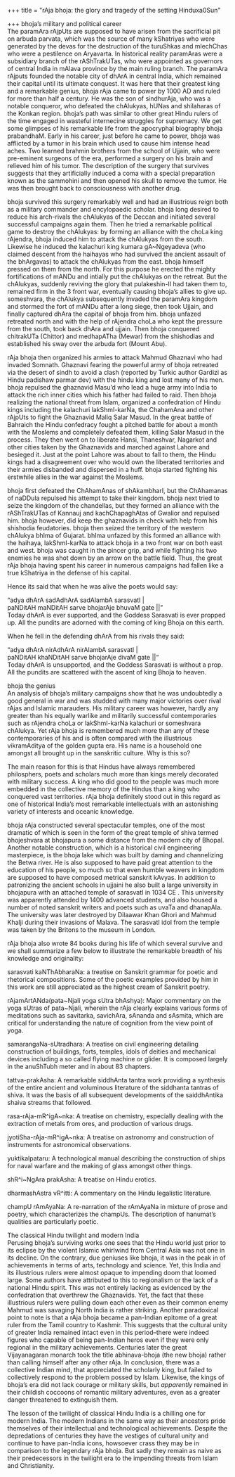 +++
title = "rAja bhoja: the glory and tragedy of the setting Hinduxa0Sun"

+++
bhoja’s military and political career  
The paramAra rAjpUts are supposed to have arisen from the sacrificial
pit on arbuda parvata, which was the source of many kShatriyas who were
generated by the devas for the destruction of the turuShkas and
mlechChas who were a pestilence on Aryavarta. In historical reality
paramAras were a subsidiary branch of the rAShTrakUTas, who were
appointed as governors of central India in mAlava province by the main
ruling branch. The paramAra rAjputs founded the notable city of dhArA in
central India, which remained their capital until its ultimate conquest.
It was here that their greatest king and a remarkable genius, bhoja rAja
came to power by 1000 AD and ruled for more than half a century. He was
the son of sindhurAja, who was a notable conqueror, who defeated the
chAlukyas, hUNas and shilaharas of the Konkan region. bhoja’s path was
similar to other great Hindu rulers of the time engaged in wasteful
internecine struggles for supremacy. We get some glimpses of his
remarkable life from the apocryphal biography bhoja prabandhaM. Early in
his career, just before he came to power, bhoja was afflicted by a tumor
in his brain which used to cause him intense head aches. Two learned
brahmin brothers from the school of Ujjain, who were pre-eminent
surgeons of the era, performed a surgery on his brain and relieved him
of his tumor. The description of the surgery that survives suggests that
they artificially induced a coma with a special preparation known as the
sammohini and then opened his skull to remove the tumor. He was then
brought back to consciousness with another drug.

bhoja survived this surgery remarkably well and had an illustrious reign
both as a military commander and encylopaedic scholar. bhoja long
desired to reduce his arch-rivals the chAlukyas of the Deccan and
initiated several successful campaigns again them. Then he tried a
remarkable political game to destroy the chAlukyas: by forming an
alliance with the choLa king rAjendra, bhoja induced him to attack the
chAlukyas from the south. Likewise he induced the kalachuri king kumara
gA\~Ngeyadeva (who claimed descent from the haihayas who had survived
the ancient assault of the bhArgavas) to attack the chAlukyas from the
east. bhoja himself pressed on them from the north. For this purpose he
erected the mighty fortifications of mANDu and intially put the
chAlukyas on the retreat. But the chAlukyas, suddenly reviving the glory
that pulakeshin-II had taken them to, remained firm in the 3 front war,
eventually causing bhoja’s allies to give up. someshvara, the chAlukya
subsequently invaded the paramAra kingdom and stormed the fort of mANDu
after a long siege, then took Ujjain, and finally captured dhAra the
capital of bhoja from him. bhoja unfazed retreated north and with the
help of rAjendra choLa who kept the pressure from the south, took back
dhAra and ujjain. Then bhoja conquered chitrakUTa (Chittor) and
medhapATha (Mewar) from the shishodias and established his sway over the
arbuda fort (Mount Abu).

rAja bhoja then organized his armies to attack Mahmud Ghaznavi who had
invaded Somnath. Ghaznavi fearing the powerful army of bhoja retreated
via the desert of sindh to avoid a clash (reported by Turkic author
Gardizi as Hindu padishaw parmar dev) with the hindu king and lost many
of his men. bhoja repulsed the ghaznavid Masu’d who lead a huge army
into India to attack the rich inner cities which his father had failed
to raid. Then bhoja realizing the national threat from Islam, organized
a confedration of Hindu kings including the kalachuri lakShmI-karNa, the
ChahamAna and other rAjpUts to fight the Ghaznavid Maliq Salar Masud. In
the great battle of Bahraich the Hindu confedracy fought a pitched
battle for about a month with the Moslems and completely defeated
them, killing Salar Masud in the process. They then went on to liberate
Hansi, Thaneshvar, Nagarkot and other cities taken by the Ghaznavids and
marched against Lahore and besieged it. Just at the point Lahore was
about to fall to them, the Hindu kings had a disagreement over who would
own the liberated territories and their armies disbanded and dispersed
in a huff. bhoja started fighting his erstwhile allies in the war
against the Moslems.

bhoja first defeated the ChAhamAnas of shAkambharI, but the ChAhamanas
of naDDula repulsed his attempt to take their kingdom. bhoja next tried
to seize the kingdom of the chandellas, but they formed an alliance with
the rAShTrakUTas of Kannauj and kachChapaghAtas of Gwalior and repulsed
him. bhoja however, did keep the ghaznavids in check with help from his
shishodia feudatories. bhoja then seized the territory of the western
chAlukya bhIma of Gujarat. bhIma unfazed by this formed an alliance with
the haihaya, lakShmI-karNa to attack bhoja in a two front war on both
east and west. bhoja was caught in the pincer grip, and while fighting
his two enemies he was shot down by an arrow on the battle field. Thus,
the great rAja bhoja having spent his career in numerous campaigns had
fallen like a true kShatriya in the defense of his capital.

Hence its said that when he was alive the poets would say:

“adya dhArA sadAdhArA sadAlambA sarasvatI |  
paNDitAH maNDitAH sarve bhojarAje bhuvaM gate ||”  
Today dhArA is ever supported, and the Goddess Sarasvati is ever propped
up. All the pundits are adorned with the coming of king Bhoja on this
earth.

When he fell in the defending dhArA from his rivals they said:

“adya dhArA nirAdhArA nirAlambA sarasvatI |  
paNDitAH khaNDitAH sarve bhojarAje divaM gate ||“  
Today dhArA is unsupported, and the Goddess Sarasvati is without a prop.
All the pundits are scattered with the ascent of king Bhoja to heaven.  
  
bhoja the genius  
An analysis of bhoja’s military campaigns show that he was undoubtedly a
good general in war and was studded with many major victories over rival
rAjas and Islamic marauders. His military career was however, hardly any
greater than his equally warlike and militarily successful
contemporaries such as rAjendra choLa or lakShmI-karNa kalachuri or
someshvara chAlukya. Yet rAja bhoja is remembered much more than any of
these contemporaries of his and is often compared with the illustrious
vikramAditya of the golden gupta era. His name is a household one
amongst all brought up in the sanskritic culture. Why is this so?

The main reason for this is that Hindus have always remembered
philosphers, poets and scholars much more than kings merely decorated
with military success. A king who did good to the people was much more
embedded in the collective memory of the Hindus than a king who
conquered vast territories. rAja bhoja definitely stood out in this
regard as one of historical India’s most remarkable intellectuals with
an astonishing variety of interests and oceanic knowledge.

bhoja rAja constructed several spectacular temples, one of the most
dramatic of which is seen in the form of the great temple of shiva
termed bhojeshvara at bhojapura a some distance from the modern city of
Bhopal. Another notable construction, which is a historical civil
engineering masterpiece, is the bhoja lake which was built by daming and
channelizing the Betwa river. He is also supposed to have paid great
attention to the education of his people, so much so that even humble
weavers in kingdom are supposed to have composed metrical sanskrit
kAvyas. In addition to patronizing the ancient schools in ujjaini he
also built a large university in bhojapura with an attached temple of
sarasvatI in 1034 CE . This university was apparently attended by 1400
advanced students, and also housed a number of noted sanskrit writers
and poets such as uvaTa and dhanapAla. The university was later
destroyed by Dilaawar Khan Ghori and Mahmud Khalji during their
invasions of Malava. The sarasvatI idol from the temple was taken by the
Britons to the museum in London.

rAja bhoja also wrote 84 books during his life of which several survive
and we shall summarize a few below to illustrate the remarkable breadth
of his knowledge and originality:  
  
sarasvati kaNThAbharaNa: a treatise on Sanskrit grammar for poetic and
rhetorical compositions. Some of the poetic examples provided by him in
this work are still appreciated as the highest cream of Sanskrit poetry.

rAjamArtANda(pata\~Njali yoga sUtra bhAshya): Major commentary on the
yoga sUtras of pata\~Njali, wherein the rAja clearly explains various
forms of meditations such as savitarka, savichAra, sAnanda and sAsmita,
which are critical for understanding the nature of cognition from the
view point of yoga.

samarangaNa-sUtradhara: A treatise on civil engineering detailing
construction of buildings, forts, temples, idols of deities and
mechanical devices including a so called flying machine or glider. It is
composed largely in the anuShTubh meter and in about 83 chapters.

tattva-prakAsha: A remarkable siddhAnta tantra work providing a
synthesis of the entire ancient and voluminous literature of the
siddhanta tantras of shiva. It was the basis of all subsequent
developments of the saiddhAntika shaiva streams that followed.

rasa-rAja-mR^igA\~nka: A treatise on chemistry, especially dealing with
the extraction of metals from ores, and production of various drugs.

jyotiSha-rAja-mR^igA\~nka: A treatise on astronomy and construction of
instruments for astronomical observations.

yuktikalpataru: A technological manual describing the construction of
ships for naval warfare and the making of glass amongst other things.

shR^i\~NgAra prakAsha: A treatise on Hindu erotics.

dharmashAstra vR^itti: A commentary on the Hindu legalistic literature.

champU rAmAyaNa: A re-narration of the rAmAyaNa in mixture of prose and
poetry, which characterizes the champUs. The description of hanumat’s
qualities are particularly poetic.

The classical Hindu twilight and modern India  
Perusing bhoja’s surviving works one sees that the Hindu world just
prior to its eclipse by the violent Islamic whirlwind from Central Asia
was not one in its decline. On the contrary, due geniuses like bhoja, it
was in the peak in of achievements in terms of arts, technology and
science. Yet, this India and its illustrious rulers were almost opaque
to impending doom that loomed large. Some authors have attributed to
this to regionalism or the lack of a national Hindu spirit. This was not
entirely lacking as evidenced by the confedration that overthrew the
Ghaznavids. Yet, the fact that these illustrious rulers were pulling
down each other even as their common enemy Mahmud was savaging North
India is rather striking. Another paradoxical point to note is that a
rAja bhoja became a pan-Indian epitome of a great ruler from the Tamil
country to Kashmir. This suggests that the cultural unity of greater
India remained intact even in this period–there were indeed figures who
capable of being pan-Indian heros even if they were only regional in the
military achievements. Centuries later the great Vijayanagaran monarch
took the title abhinava-bhoja (the new bhoja) rather than calling
himself after any other rAja. In conclusion, there was a collective
Indian mind, that appreciated the scholarly king, but failed to
collectively respond to the problem possed by Islam. Likewise, the kings
of bhoja’s era did not lack courage or military skills, but *apparently*
remained in their childish coccoons of romantic military adventures,
even as a greater danger threatened to extinguish them.

The lesson of the twilight of classical Hindu India is a chilling one
for modern India. The modern Indians in the same way as their ancestors
pride themselves of their intellectual and technological achievements.
Despite the depredations of centuries they have the vestiges of cultural
unity and continue to have pan-India icons, howsoever crass they may be
in comparison to the legendary rAja bhoja. But sadly they remain as
naive as their predecessors in the twilight era to the impending threats
from Islam and Christianity.
